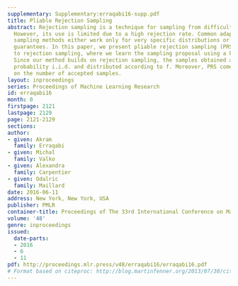 ```yaml
---
supplementary: Supplementary:erraqabi16-supp.pdf
title: Pliable Rejection Sampling
abstract: Rejection sampling is a technique for sampling from difficult distributions.
  However, its use is limited due to a high rejection rate. Common adaptive rejection
  sampling methods either work only for very specific distributions or without performance
  guarantees. In this paper, we present pliable rejection sampling (PRS), a new approach
  to rejection sampling, where we learn the sampling proposal using a kernel estimator.
  Since our method builds on rejection sampling, the samples obtained are with high
  probability i.i.d. and distributed according to f. Moreover, PRS comes with a guarantee
  on the number of accepted samples.
layout: inproceedings
series: Proceedings of Machine Learning Research
id: erraqabi16
month: 0
firstpage: 2121
lastpage: 2129
page: 2121-2129
sections: 
author:
- given: Akram
  family: Erraqabi
- given: Michal
  family: Valko
- given: Alexandra
  family: Carpentier
- given: Odalric
  family: Maillard
date: 2016-06-11
address: New York, New York, USA
publisher: PMLR
container-title: Proceedings of The 33rd International Conference on Machine Learning
volume: '48'
genre: inproceedings
issued:
  date-parts:
  - 2016
  - 6
  - 11
pdf: http://proceedings.mlr.press/v48/erraqabi16/erraqabi16.pdf
# Format based on citeproc: http://blog.martinfenner.org/2013/07/30/citeproc-yaml-for-bibliographies/
---
```

